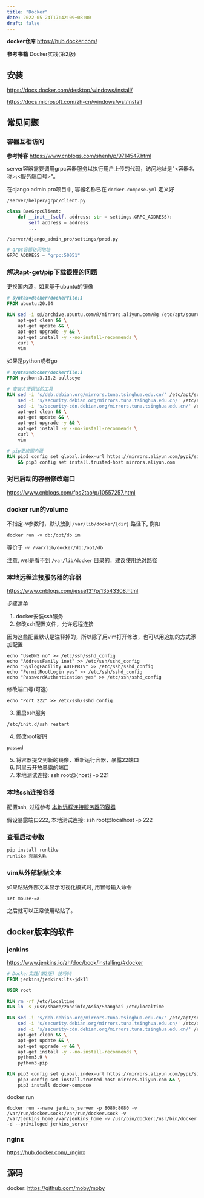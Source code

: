 ```yaml
---
title: "Docker"
date: 2022-05-24T17:42:09+08:00
draft: false
---
```


**docker仓库** https://hub.docker.com/

**参考书籍** Docker实践(第2版)

## 安装

https://docs.docker.com/desktop/windows/install/

https://docs.microsoft.com/zh-cn/windows/wsl/install

## 常见问题

### 容器互相访问

**参考博客** https://www.cnblogs.com/shenh/p/9714547.html

server容器需要调用grpc容器服务以执行用户上传的代码，访问地址是"<容器名称>:<服务端口号>"。

在django admin pro项目中, 容器名称已在 ``docker-compose.yml`` 定义好

``/server/helper/grpc/client.py``

```python
class BaeGrpcClient:
    def __init__(self, address: str = settings.GRPC_ADDRESS):
        self.address = address
        ...
```

``/server/django_admin_pro/settings/prod.py``

```python
# grpc容器访问地址
GRPC_ADDRESS = "grpc:50051"
```

### 解决apt-get/pip下载很慢的问题

更换国内源，如果基于ubuntu的镜像

```dockerfile
# syntax=docker/dockerfile:1
FROM ubuntu:20.04

RUN sed -i s@/archive.ubuntu.com/@/mirrors.aliyun.com/@g /etc/apt/sources.list && \
    apt-get clean && \
    apt-get update && \
    apt-get upgrade -y && \
    apt-get install -y --no-install-recommends \
    curl \
    vim
```

如果是python或者go

```dockerfile
# syntax=docker/dockerfile:1
FROM python:3.10.2-bullseye

# 安装方便调试的工具
RUN sed -i 's/deb.debian.org/mirrors.tuna.tsinghua.edu.cn/' /etc/apt/sources.list && \
    sed -i 's/security.debian.org/mirrors.tuna.tsinghua.edu.cn/' /etc/apt/sources.list && \
    sed -i 's/security-cdn.debian.org/mirrors.tuna.tsinghua.edu.cn/' /etc/apt/sources.list && \
    apt-get clean && \
    apt-get update && \
    apt-get upgrade -y && \
    apt-get install -y --no-install-recommends \
    curl \
    vim

# pip更换国内源
RUN pip3 config set global.index-url https://mirrors.aliyun.com/pypi/simple \
    && pip3 config set install.trusted-host mirrors.aliyun.com
```

### 对已启动的容器修改端口

https://www.cnblogs.com/fps2tao/p/10557257.html

### docker run的volume

不指定-v参数时，默认放到 ``/var/lib/docker/{dir}`` 路径下, 例如

```shell
docker run -v db:/opt/db im
```

等价于 ``-v /var/lib/docker/db:/opt/db``

注意, wsl是看不到 ``/var/lib/docker`` 目录的，建议使用绝对路径

### 本地远程连接服务器的容器

https://www.cnblogs.com/jesse131/p/13543308.html

步骤清单

1. docker安装ssh服务
2. 修改ssh配置文件，允许远程连接

因为这些配置默认是注释掉的，所以除了用vim打开修改，也可以用追加的方式添加配置

```text
echo "UseDNS no" >> /etc/ssh/sshd_config
echo "AddressFamily inet" >> /etc/ssh/sshd_config
echo "SyslogFacility AUTHPRIV" >> /etc/ssh/sshd_config 
echo "PermitRootLogin yes" >> /etc/ssh/sshd_config
echo "PasswordAuthentication yes" >> /etc/ssh/sshd_config
```

修改端口号(可选)
```text
echo "Port 222" >> /etc/ssh/sshd_config 
```

3. 重启ssh服务
```text
/etc/init.d/ssh restart
```

4. 修改root密码

```text
passwd
```

5. 将容器提交到新的镜像，重新运行容器，暴露22端口
6. 阿里云开放暴露的端口
7. 本地测试连接: ssh root@{host} -p 221

### 本地ssh连接容器

配置ssh, 过程参考 [本地远程连接服务器的容器](#本地远程连接服务器的容器)

假设暴露端口222, 本地测试连接: ssh root@localhost -p 222

### 查看启动参数

```text
pip install runlike
runlike 容器名称
```

### vim从外部粘贴文本

如果粘贴外部文本显示可视化模式时, 用冒号输入命令

```text
set mouse-=a
```

之后就可以正常使用粘贴了。

## docker版本的软件

### jenkins

https://www.jenkins.io/zh/doc/book/installing/#docker

```dockerfile
# Docker实践(第2版) 技巧66
FROM jenkins/jenkins:lts-jdk11

USER root

RUN rm -rf /etc/localtime
RUN ln -s /usr/share/zoneinfo/Asia/Shanghai /etc/localtime

RUN sed -i 's/deb.debian.org/mirrors.tuna.tsinghua.edu.cn/' /etc/apt/sources.list && \
    sed -i 's/security.debian.org/mirrors.tuna.tsinghua.edu.cn/' /etc/apt/sources.list && \
    sed -i 's/security-cdn.debian.org/mirrors.tuna.tsinghua.edu.cn/' /etc/apt/sources.list && \
    apt-get clean && \
    apt-get update && \
    apt-get upgrade -y && \
    apt-get install -y --no-install-recommends \
    python3.9 \
    python3-pip

RUN pip3 config set global.index-url https://mirrors.aliyun.com/pypi/simple && \
    pip3 config set install.trusted-host mirrors.aliyun.com && \
    pip3 install docker-compose
```

docker run
```text
docker run --name jenkins_server -p 8080:8080 -v /var/run/docker.sock:/var/run/docker.sock -v /var/jenkins_home:/var/jenkins_home -v /usr/bin/docker:/usr/bin/docker -d --privileged jenkins_server
```

### nginx

https://hub.docker.com/_/nginx

## 源码

docker: https://github.com/moby/moby



